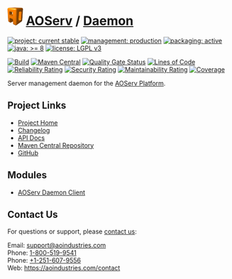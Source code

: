 # [<img src="ao-logo.png" alt="AO Logo" width="35" height="40">](https://github.com/ao-apps) [AOServ](https://aoindustries.com/aoserv/) / [Daemon](https://github.com/ao-apps/aoserv-daemon)

[![project: current stable](https://aoindustries.com/ao-badges/project-current-stable.svg)](https://aoindustries.com/life-cycle#project-current-stable)
[![management: production](https://aoindustries.com/ao-badges/management-production.svg)](https://aoindustries.com/life-cycle#management-production)
[![packaging: active](https://aoindustries.com/ao-badges/packaging-active.svg)](https://aoindustries.com/life-cycle#packaging-active)  
[![java: &gt;= 8](https://aoindustries.com/ao-badges/java-8.svg)](https://docs.oracle.com/javase/8/docs/api/)
[![license: LGPL v3](https://aoindustries.com/ao-badges/license-lgpl-3.0.svg)](https://www.gnu.org/licenses/lgpl-3.0)

[![Build](https://github.com/ao-apps/aoserv-daemon/workflows/Build/badge.svg?branch=master)](https://github.com/ao-apps/aoserv-daemon/actions?query=workflow%3ABuild)
[![Maven Central](https://maven-badges.herokuapp.com/maven-central/com.aoindustries/aoserv-daemon/badge.svg)](https://maven-badges.herokuapp.com/maven-central/com.aoindustries/aoserv-daemon)
[![Quality Gate Status](https://sonarcloud.io/api/project_badges/measure?branch=master&project=com.aoapps.platform%3Aaoapps-daemon&metric=alert_status)](https://sonarcloud.io/dashboard?branch=master&id=com.aoapps.platform%3Aaoapps-daemon)
[![Lines of Code](https://sonarcloud.io/api/project_badges/measure?branch=master&project=com.aoapps.platform%3Aaoapps-daemon&metric=ncloc)](https://sonarcloud.io/component_measures?branch=master&id=com.aoapps.platform%3Aaoapps-daemon&metric=ncloc)  
[![Reliability Rating](https://sonarcloud.io/api/project_badges/measure?branch=master&project=com.aoapps.platform%3Aaoapps-daemon&metric=reliability_rating)](https://sonarcloud.io/component_measures?branch=master&id=com.aoapps.platform%3Aaoapps-daemon&metric=Reliability)
[![Security Rating](https://sonarcloud.io/api/project_badges/measure?branch=master&project=com.aoapps.platform%3Aaoapps-daemon&metric=security_rating)](https://sonarcloud.io/component_measures?branch=master&id=com.aoapps.platform%3Aaoapps-daemon&metric=Security)
[![Maintainability Rating](https://sonarcloud.io/api/project_badges/measure?branch=master&project=com.aoapps.platform%3Aaoapps-daemon&metric=sqale_rating)](https://sonarcloud.io/component_measures?branch=master&id=com.aoapps.platform%3Aaoapps-daemon&metric=Maintainability)
[![Coverage](https://sonarcloud.io/api/project_badges/measure?branch=master&project=com.aoapps.platform%3Aaoapps-daemon&metric=coverage)](https://sonarcloud.io/component_measures?branch=master&id=com.aoapps.platform%3Aaoapps-daemon&metric=Coverage)

Server management daemon for the [AOServ Platform](https://aoindustries.com/aoserv/).

## Project Links
* [Project Home](https://aoindustries.com/aoserv/daemon/)
* [Changelog](https://aoindustries.com/aoserv/daemon/changelog)
* [API Docs](https://aoindustries.com/aoserv/daemon/apidocs/)
* [Maven Central Repository](https://search.maven.org/artifact/com.aoindustries/aoserv-daemon)
* [GitHub](https://github.com/ao-apps/aoserv-daemon)

## Modules
* [AOServ Daemon Client](https://github.com/ao-apps/aoserv-daemon-client)

## Contact Us
For questions or support, please [contact us](https://aoindustries.com/contact):

Email: [support@aoindustries.com](mailto:support@aoindustries.com)  
Phone: [1-800-519-9541](tel:1-800-519-9541)  
Phone: [+1-251-607-9556](tel:+1-251-607-9556)  
Web: https://aoindustries.com/contact
